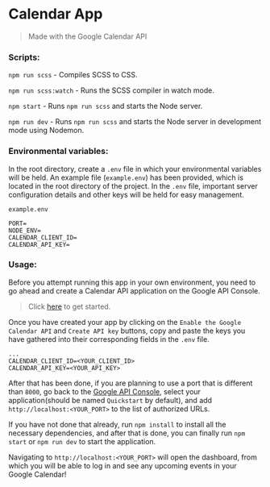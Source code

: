 # Calendar App

> Made with the Google Calendar API

### Scripts:

`npm run scss` - Compiles SCSS to CSS.

`npm run scss:watch` - Runs the SCSS compiler in watch mode.

`npm start` - Runs `npm run scss` and starts the Node server.

`npm run dev` - Runs `npm run scss` and starts the Node server in development mode using Nodemon.

### Environmental variables:

In the root directory, create a `.env` file in which your environmental variables will be held.
An example file (`example.env`) has been provided, which is located in the root directory of the project. In the `.env` file, important server configuration details and other keys will be held for easy management.

`example.env`

```env
PORT=
NODE_ENV=
CALENDAR_CLIENT_ID=
CALENDAR_API_KEY=
```

### Usage:

Before you attempt running this app in your own environment, you need to go ahead and create a Calendar API application on the Google API Console. 

> Click [here](https://developers.google.com/calendar/quickstart/js) to get started.

Once you have created your app by clicking on the `Enable the Google Calendar API` and `Create API key` buttons, copy and paste the keys you have gathered into their corresponding fields in the `.env` file.

```env
...
CALENDAR_CLIENT_ID=<YOUR_CLIENT_ID>
CALENDAR_API_KEY=<YOUR_API_KEY>
```

After that has been done, if you are planning to use a port that is different than `8000`, go back to the [Google API Console](https://console.developers.google.com/), select your application(should be named `Quickstart` by default), and add `http://localhost:<YOUR_PORT>` to the list of authorized URLs.

If you have not done that already, run `npm install` to install all the necessary dependencies, and after that is done, you can finally run `npm start` or `npm run dev` to start the application.

Navigating to `http://localhost:<YOUR_PORT>` will open the dashboard, from which you will be able to log in and see any upcoming events in your Google Calendar!
